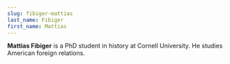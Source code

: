 ```yaml
---
slug: fibiger-mattias
last_name: Fibiger
first_name: Mattias
---
```

**Mattias Fibiger** is a PhD student in history at Cornell University. He studies American foreign relations.